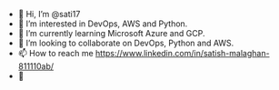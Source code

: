 - 👋 Hi, I’m @sati17
- 👀 I’m interested in DevOps, AWS and Python.
- 🌱 I’m currently learning Microsoft Azure and GCP.
- 💞️ I’m looking to collaborate on DevOps, Python and AWS.
- 📫 How to reach me https://www.linkedin.com/in/satish-malaghan-811110ab/
- :art: 
